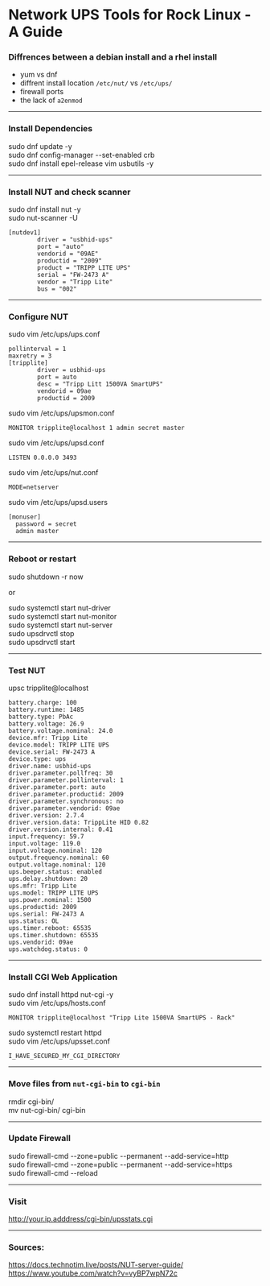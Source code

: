 # Network UPS Tools for Rock Linux - A Guide
### Diffrences between a debian install and a rhel install
* yum vs dnf
* diffrent install location `/etc/nut/` vs `/etc/ups/`
* firewall ports
* the lack of `a2enmod`

---
### Install Dependencies 
sudo dnf update -y  
sudo dnf config-manager --set-enabled crb  
sudo dnf install epel-release vim usbutils -y  
  
---
### Install NUT and check scanner  
sudo dnf install nut -y  
sudo nut-scanner -U  
```shell
[nutdev1]
        driver = "usbhid-ups"
        port = "auto"
        vendorid = "09AE"
        productid = "2009"
        product = "TRIPP LITE UPS"
        serial = "FW-2473 A"
        vendor = "Tripp Lite"
        bus = "002"
```
  
---
### Configure NUT
sudo vim /etc/ups/ups.conf  
```shell
pollinterval = 1
maxretry = 3
[tripplite]
        driver = usbhid-ups
        port = auto
        desc = "Tripp Litt 1500VA SmartUPS"
        vendorid = 09ae
        productid = 2009
```
sudo vim /etc/ups/upsmon.conf 
```shell
MONITOR tripplite@localhost 1 admin secret master
```
sudo vim /etc/ups/upsd.conf  
```shell
LISTEN 0.0.0.0 3493 
```
sudo vim /etc/ups/nut.conf  
```shell
MODE=netserver
```
sudo vim /etc/ups/upsd.users  
```shell
[monuser]
  password = secret
  admin master
```
  
---
### Reboot or restart
sudo shutdown -r now  
  
or
  
sudo systemctl start nut-driver  
sudo systemctl start nut-monitor  
sudo systemctl start nut-server  
sudo upsdrvctl stop  
sudo upsdrvctl start  
  
---
### Test NUT
upsc tripplite@localhost  
```shell
battery.charge: 100
battery.runtime: 1485
battery.type: PbAc
battery.voltage: 26.9
battery.voltage.nominal: 24.0
device.mfr: Tripp Lite
device.model: TRIPP LITE UPS
device.serial: FW-2473 A
device.type: ups
driver.name: usbhid-ups
driver.parameter.pollfreq: 30
driver.parameter.pollinterval: 1
driver.parameter.port: auto
driver.parameter.productid: 2009
driver.parameter.synchronous: no
driver.parameter.vendorid: 09ae
driver.version: 2.7.4
driver.version.data: TrippLite HID 0.82
driver.version.internal: 0.41
input.frequency: 59.7
input.voltage: 119.0
input.voltage.nominal: 120
output.frequency.nominal: 60
output.voltage.nominal: 120
ups.beeper.status: enabled
ups.delay.shutdown: 20
ups.mfr: Tripp Lite
ups.model: TRIPP LITE UPS
ups.power.nominal: 1500
ups.productid: 2009
ups.serial: FW-2473 A
ups.status: OL
ups.timer.reboot: 65535
ups.timer.shutdown: 65535
ups.vendorid: 09ae
ups.watchdog.status: 0
```
  
---
### Install CGI Web Application
sudo dnf install httpd nut-cgi -y  
sudo vim /etc/ups/hosts.conf  
```shell
MONITOR tripplite@localhost "Tripp Lite 1500VA SmartUPS - Rack"
```
sudo systemctl restart httpd  
sudo vim /etc/ups/upsset.conf  
```shell
I_HAVE_SECURED_MY_CGI_DIRECTORY
```

---
### Move files from `nut-cgi-bin` to `cgi-bin`
rmdir cgi-bin/  
mv nut-cgi-bin/ cgi-bin  
  
---
### Update Firewall  
sudo firewall-cmd --zone=public --permanent --add-service=http  
sudo firewall-cmd --zone=public --permanent --add-service=https  
sudo firewall-cmd --reload  
  
---
### Visit
http://your.ip.adddress/cgi-bin/upsstats.cgi
  
---
### Sources:
https://docs.technotim.live/posts/NUT-server-guide/  
https://www.youtube.com/watch?v=vyBP7wpN72c  
